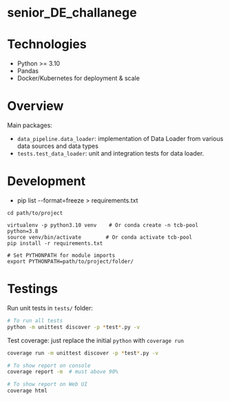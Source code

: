 # senior_DE_challanege


# Technologies

- Python >= 3.10
- Pandas
- Docker/Kubernetes for deployment & scale


# Overview

Main packages:

- `data_pipeline.data_loader`: implementation of Data Loader from various data sources and data types
- `tests.test_data_loader`: unit and integration tests for data loader.

# Development
- pip list --format=freeze > requirements.txt
```
cd path/to/project

virtualenv -p python3.10 venv    # Or conda create -n tcb-pool python=3.8
source venv/bin/activate        # Or conda activate tcb-pool
pip install -r requirements.txt

# Set PYTHONPATH for module imports
export PYTHONPATH=path/to/project/folder/
```

# Testings
Run unit tests in `tests/` folder:

```bash
# To run all tests
python -m unittest discover -p *test*.py -v
```

Test coverage: just replace the initial `python` with `coverage run`

```bash
coverage run -m unittest discover -p *test*.py -v

# To show report on console
coverage report -m  # must above 90%

# To show report on Web UI
coverage html
```
